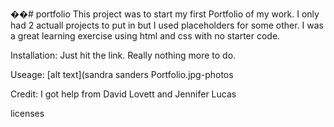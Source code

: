 ��# portfolio
This project was to start my first Portfolio of my work. I only had 2 actuall projects to put in but I used placeholders for some other. I was a great learning exercise using html and css with no starter code.

Installation:
Just hit the link. Really nothing more to do.

Useage:
[alt text](sandra sanders Portfolio.jpg-photos

Credit:
I got help from David Lovett and Jennifer Lucas

licenses
